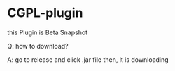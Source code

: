 # CGPL-plugin

this Plugin is Beta Snapshot

Q: how to download?

A: go to release and click .jar file then, it is downloading
